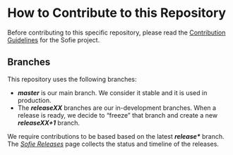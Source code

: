 # How to Contribute to this Repository

Before contributing to this specific repository, please read the [Contribution Guidelines](https://sofie-automation.github.io/sofie-core//docs/for-developers/contribution-guidelines) for the Sofie project.

## Branches

This repository uses the following branches:

- **_master_** is our main branch. We consider it stable and it is used in production.
- The **_releaseXX_** branches are our in-development branches. When a release is ready, we decide to “freeze” that branch and create a new **_releaseXX+1_** branch.

We require contributions to be based based on the latest **_release\*_** branch.
The [_Sofie Releases_](https://sofie-automation.github.io/sofie-core//releases) page collects the status and timeline of the releases.
